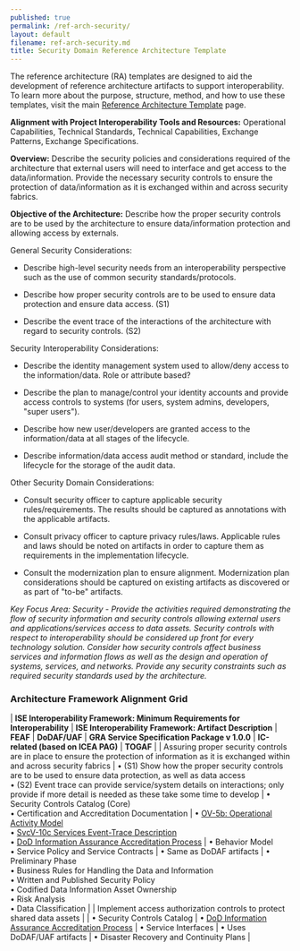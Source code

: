 ```yaml
---
published: true
permalink: /ref-arch-security/
layout: default
filename: ref-arch-security.md
title: Security Domain Reference Architecture Template
---
```


The reference architecture (RA) templates are designed to aid the development of reference architecture artifacts to support interoperability. To learn more about the purpose, structure, method, and how to use these templates, visit the main [Reference Architecture Template](/ref-arch-template) page.

**Alignment with Project Interoperability Tools and Resources:** Operational Capabilities, Technical Standards, Technical Capabilities, Exchange Patterns, Exchange Specifications.

**Overview:** Describe the security policies and considerations required of the architecture that external users will need to interface and get access to the data/information. Provide the necessary security controls to ensure the protection of data/information as it is exchanged within and across security fabrics.

**Objective of the Architecture:** Describe how the proper security controls are to be used by the architecture to ensure data/information protection and allowing access by externals.

General Security Considerations:

* Describe high-level security needs from an interoperability perspective such as the use of common security standards/protocols.

* Describe how proper security controls are to be used to ensure data protection and ensure data access. (S1)

* Describe the event trace of the interactions of the architecture with regard to security controls. (S2)

Security Interoperability Considerations:

* Describe the identity management system used to allow/deny access to the information/data. Role or attribute based?

* Describe the plan to manage/control your identity accounts and provide access controls to systems (for users, system admins, developers, "super users").

* Describe how new user/developers are granted access to the information/data at all stages of the lifecycle.

* Describe information/data access audit method or standard, include the lifecycle for the storage of the audit data.

Other Security Domain Considerations:

* Consult security officer to capture applicable security rules/requirements. The results should be captured as annotations with the applicable artifacts.

* Consult privacy officer to capture privacy rules/laws. Applicable rules and laws should be noted on artifacts in order to capture them as requirements in the implementation lifecycle.

* Consult the modernization plan to ensure alignment. Modernization plan considerations should be captured on existing artifacts as discovered or as part of "to-be" artifacts.

*Key Focus Area: Security - Provide the activities required demonstrating the flow of security information and security controls allowing external users and applications/services access to data assets. Security controls with respect to interoperability should be considered up front for every technology solution. Consider how security controls affect business services and information flows as well as the design and operation of systems, services, and networks. Provide any security constraints such as required security standards used by the architecture.*

### Architecture Framework Alignment Grid

| **ISE Interoperability Framework: Minimum Requirements for Interoperability** | **ISE Interoperability Framework: Artifact Description** | **FEAF** | **DoDAF/UAF** | **GRA Service Specification Package v 1.0.0** | **IC-related (based on ICEA PAG)** | **TOGAF** |
| Assuring proper security controls are in place to ensure the protection of information as it is exchanged within and across security fabrics | • (S1) Show how the proper security controls are to be used to ensure data protection, as well as data access <br/> • (S2) Event trace can provide service/system details on interactions; only provide if more detail is needed as these take some time to develop | • Security Controls Catalog (Core) <br/> • Certification and Accreditation Documentation | • [OV-5b: Operational Activity Model](http://dodcio.defense.gov/dodaf20/dodaf20_ov5ab.aspx) <br/> • [SvcV-10c Services Event-Trace Description](http://dodcio.defense.gov/dodaf20/dodaf20_services10c.aspx) <br/> • [DoD Information Assurance Accreditation Process](http://iase.disa.mil/diacap/) | • Behavior Model <br/> • Service Policy and Service Contracts | • Same as DoDAF artifacts | • Preliminary Phase <br/> • Business Rules for Handling the Data and Information <br/> • Written and Published Security Policy <br/> • Codified Data Information Asset Ownership <br/> • Risk Analysis <br/> • Data Classification |
| Implement access authorization controls to protect shared data assets | | • Security Controls Catalog | • [DoD Information Assurance Accreditation Process](http://iase.disa.mil/diacap/) | • Service Interfaces | • Uses DoDAF/UAF artifacts | • Disaster Recovery and Continuity Plans |

